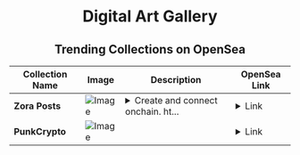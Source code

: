 <div align="center">

# Digital Art Gallery

## Trending Collections on OpenSea

| Collection Name                       | Image                                                                                     | Description                       | OpenSea Link                                                                                          |
|---------------------------------------|-------------------------------------------------------------------------------------------|-----------------------------------|--------------------------------------------------------------------------------------------------------|
| **Zora Posts** | ![Image](https://i.seadn.io/s/raw/files/9432db1a98f7fa815414b43c760108cb.jpg?w=500&auto=format?w=200&auto=format) | <details><summary>Create and connect onchain. ht...</summary>Create and connect onchain. https://zora.co</details> | <details><summary>Link</summary>[Zora Posts](https://opensea.io/collection/zora-posts-23668)</details> |
| **PunkCrypto** | ![Image](https://i.seadn.io/s/raw/files/b8486768295acd56e6dc710a5dd5c611.png?w=500&auto=format?w=200&auto=format) |  | <details><summary>Link</summary>[PunkCrypto](https://opensea.io/collection/punkcrypto-1)</details> |

</div>